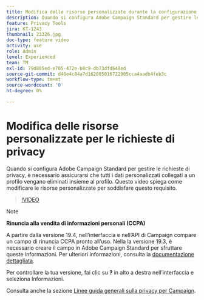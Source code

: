 ```yaml
---
title: Modifica delle risorse personalizzate durante la configurazione di Adobe Campaign Standard per le richieste di accesso a dati personali
description: Quando si configura Adobe Campaign Standard per gestire le richieste di privacy, è necessario assicurarsi che tutti i dati personalizzati collegati a un profilo vengano eliminati insieme al profilo. Questo video spiega come modificare le risorse personalizzate per soddisfare questo requisito.
feature: Privacy Tools
jira: KT-1243
thumbnail: 23326.jpg
doc-type: feature video
activity: use
role: Admin
level: Experienced
team: TM
exl-id: 79d805ed-e705-472e-b0c9-db73dfd648ed
source-git-commit: d46e4c84a7d162085016722005cca4aadb4feb3c
workflow-type: tm+mt
source-wordcount: '0'
ht-degree: 0%

---
```


# Modifica delle risorse personalizzate per le richieste di privacy

Quando si configura Adobe Campaign Standard per gestire le richieste di privacy, è necessario assicurarsi che tutti i dati personalizzati collegati a un profilo vengano eliminati insieme al profilo. Questo video spiega come modificare le risorse personalizzate per soddisfare questo requisito.

>[!VIDEO](https://video.tv.adobe.com/v/23326?quality=12&learn=on)

>[!NOTE]
>
>**Rinuncia alla vendita di informazioni personali (CCPA)**
>
>A partire dalla versione 19.4, nell’interfaccia e nell’API di Campaign compare un campo di rinuncia CCPA pronto all’uso. Nella la versione 19.3, è necessario creare il campo in Adobe Campaign Standard per sfruttare queste informazioni. Per ulteriori informazioni, consulta la [documentazione dettagliata](https://experienceleague.adobe.com/docs/campaign-standard/using/getting-started/privacy/privacy-requests.html?lang=it#privacy-requests).
>
> Per controllare la tua versione, fai clic su **?** in alto a destra nell’interfaccia e seleziona Informazioni.

Consulta anche la sezione [Linee guida generali sulla privacy per Campaign](https://experienceleague.adobe.com/docs/campaign-classic/using/getting-started/privacy/privacy-management.html?lang=it).
